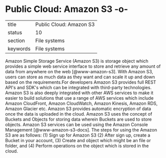 # Public Cloud: Amazon S3 -o-


|          |                             |
| -------- | --------------------------- |
| title    | Public Cloud: Amazon S3     | 
| status   | 10                          |
| section  | File systems                |
| keywords | File systems                |



Amazon Simple Storage Service (Amazon S3) is storage object which
provides a simple web service interface to store and retrieve any
amount of data from anywhere on the web [@www-amazon-s3]. With
Amazon S3, users can store as much data as they want and can scale it
up and down based on the requirements.For developers Amazon S3
provides full REST API's and SDK's which can be integrated with
third-party technologies. Amazon S3 is also deeply integrated with
other AWS services to make it easier to build solutions that use a
range of AWS services which include Amazon CloudFront, Amazon
CloudWatch, Amazon Kinesis, Amazon RDS, Amazon Glacier etc. Amazon S3
provides automatic encryption of data once the data is uploaded in the
cloud. Amazon S3 uses the concept of Buckets and Objects for storing
data wherein Buckets are used to store objects. Amazon S3 services can
be used using the Amazon Console
Management [@www-amazon-s3-docs]. The steps for using the Amazon
S3 are as follows: (1) Sign up for Amazon S3 (2) After sign up, create
a Bucket in your account, (3) Create and object which might be an file
or folder, and (4) Perform operations on the object which is stored in
the cloud.



  
